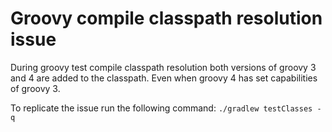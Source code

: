 # Groovy compile classpath resolution issue

During groovy test compile classpath resolution both versions of groovy 3 and 4 are added to the classpath. Even when groovy 4 has set capabilities of groovy 3.

To replicate the issue run the following command:
```./gradlew testClasses -q```

